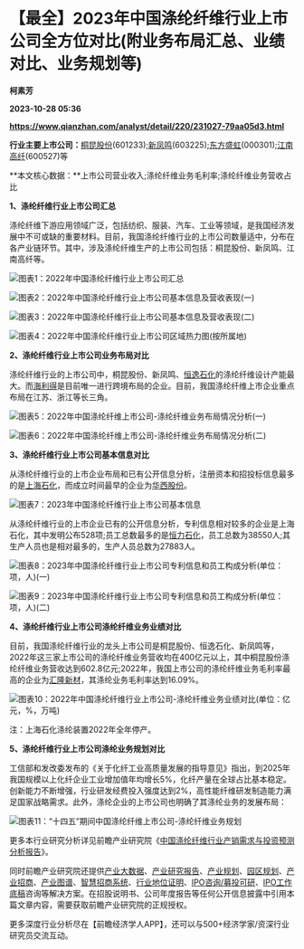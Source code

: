 # 【最全】2023年中国涤纶纤维行业上市公司全方位对比(附业务布局汇总、业绩对比、业务规划等)
**柯素芳**

**2023-10-28 05:36**

**https://www.qianzhan.com/analyst/detail/220/231027-79aa05d3.html**

**行业主要上市公司：**[桐昆股份](https://stock.qianzhan.com/hs/zhengquan_601233.SH.html)(601233);[新凤鸣](https://stock.qianzhan.com/hs/zhengquan_603225.SH.html)(603225);[东方盛虹](https://stock.qianzhan.com/hs/zhengquan_000301.SZ.html)(000301);[江南高纤](https://stock.qianzhan.com/hs/zhengquan_600527.SH.html)(600527)等

**本文核心数据：**上市公司营业收入;涤纶纤维业务毛利率;涤纶纤维业务营收占比

**1、涤纶纤维行业上市公司汇总**

涤纶纤维下游应用领域广泛，包括纺织、服装、汽车、工业等领域，是我国经济发展中不可或缺的重要材料。目前，我国涤纶纤维行业的上市公司数量适中，分布在各产业链环节。其中，涉及涤纶纤维生产的上市公司包括：桐昆股份、新凤鸣、江南高纤等。

![图表1：2022年中国涤纶纤维行业上市公司汇总](https://img3.qianzhan.com/news/202310/27/20231027-29c37b8f82d6df7d.png)

![图表2：2022年中国涤纶纤维行业上市公司基本信息及营收表现(一)](https://img3.qianzhan.com/news/202310/27/20231027-cc2f75b32dcd2f94.png)

![图表3：2022年中国涤纶纤维行业上市公司基本信息及营收表现(二)](https://img3.qianzhan.com/news/202310/27/20231027-c64682ab4b143e92.png)

![图表4：2022年中国涤纶纤维行业上市公司区域热力图(按所属地)](https://img3.qianzhan.com/news/202310/27/20231027-b799e690c68b16a1.png)

**2、涤纶纤维行业上市公司业务布局对比**

涤纶纤维行业的上市公司中，桐昆股份、新凤鸣、[恒逸石化](https://stock.qianzhan.com/hs/zhengquan_000703.SZ.html)的涤纶纤维设计产能最大。而[海利得](https://stock.qianzhan.com/hs/zhengquan_002206.SZ.html)是目前唯一进行跨境布局的企业。目前，我国涤纶纤维上市企业重点布局在江苏、浙江等长三角。

![图表5：2022年中国涤纶纤维上市公司-涤纶纤维业务布局情况分析(一)](https://img3.qianzhan.com/news/202310/27/20231027-24ca45412a1ce1f5.png)

![图表6：2022年中国涤纶纤维上市公司-涤纶纤维业务布局情况分析(二)](https://img3.qianzhan.com/news/202310/27/20231027-f1d582a951d2a112.png)

**3、涤纶纤维行业上市公司基本信息对比**

从涤纶纤维行业的上市企业布局和已有公开信息分析，注册资本和招投标信息最多的是[上海石化](https://stock.qianzhan.com/hs/zhengquan_600688.SH.html)，而成立时间最早的企业为[华西股份](https://stock.qianzhan.com/hs/zhengquan_000936.SZ.html)。

![图表7：2023年中国涤纶纤维行业上市公司基本信息](https://img3.qianzhan.com/news/202310/27/20231027-9b9e64d6ccbb013b.png)

从涤纶纤维行业的上市企业已有的公开信息分析，专利信息相对较多的企业是上海石化，其中发明公布528项;员工总数最多的是[恒力石化](https://stock.qianzhan.com/hs/zhengquan_600346.SH.html)，员工总数为38550人;其生产人员也是相对最多的，生产人员总数为27883人。

![图表8：2023年中国涤纶纤维行业上市公司专利信息和员工构成分析(单位：项，人)(一)](https://img3.qianzhan.com/news/202310/27/20231027-685763ad0921706f.png)

![图表9：2023年中国涤纶纤维行业上市公司专利信息和员工构成分析(单位：项，人)(二)](https://img3.qianzhan.com/news/202310/27/20231027-41a36ecba10ba4b5.png)

**4、涤纶纤维行业上市公司涤纶纤维业务业绩对比**

目前，我国涤纶纤维行业的龙头上市公司是桐昆股份、恒逸石化、新凤鸣等，2022年这三家上市公司的涤纶纤维业务营收均在400亿元以上，其中桐昆股份涤纶纤维业务营收达到602.8亿元;2022年，我国上市公司的涤纶纤维业务毛利率最高的企业为[汇隆新材](https://stock.qianzhan.com/hs/zhengquan_301057.SZ.html)，其涤纶业务毛利率达到16.09%。

![图表10：2022年中国涤纶纤维行业上市公司-涤纶纤维业务业绩对比(单位：亿元，%，万吨)](https://img3.qianzhan.com/news/202310/27/20231027-3067e8b412c10e05.png)

注：上海石化涤纶装置2022年全年停产。

**5、涤纶纤维行业上市公司涤纶业务规划对比**

工信部和发改委发布的《关于化纤工业高质量发展的指导意见》指出，到2025年我国规模以上化纤企业工业增加值年均增长5%，化纤产量在全球占比基本稳定。创新能力不断增强，行业研发经费投入强度达到2%，高性能纤维研发制造能力满足国家战略需求。此外，涤纶企业的上市公司也明确了其涤纶业务的发展布局：

![图表11：“十四五”期间中国涤纶纤维上市公司-涤纶纤维业务规划](https://img3.qianzhan.com/news/202310/27/20231027-7bac76c0653b7de1.png)

更多本行业研究分析详见前瞻产业研究院《[中国涤纶纤维行业产销需求与投资预测分析报告](https://bg.qianzhan.com/report/detail/55d3df91b2ee4e98.html)》。

同时前瞻产业研究院还提供[产业大数据](https://d.qianzhan.com/)、[产业研究报告](https://bg.qianzhan.com/report/hotlist/)、[产业规划](https://f.qianzhan.com/chanyeguihua2/)、[园区规划](https://f.qianzhan.com/yuanqu/)、[产业招商](https://f.qianzhan.com/chanyezhaoshang/)、[产业图谱](https://bg.qianzhan.com/report/lianglian/)、[智慧招商系统](https://z.qianzhan.com/)、[行业地位证明](https://bg.qianzhan.com/report/qyppcs)、[IPO咨询/募投可研](https://ipo.qianzhan.com/mutou/)、[IPO工作底稿](https://ipo.qianzhan.com/digao/)咨询等解决方案。在招股说明书、公司年度报告等任何公开信息披露中引用本篇文章内容，需要获取前瞻产业研究院的正规授权。

更多深度行业分析尽在【前瞻经济学人APP】，还可以与500+经济学家/资深行业研究员交流互动。